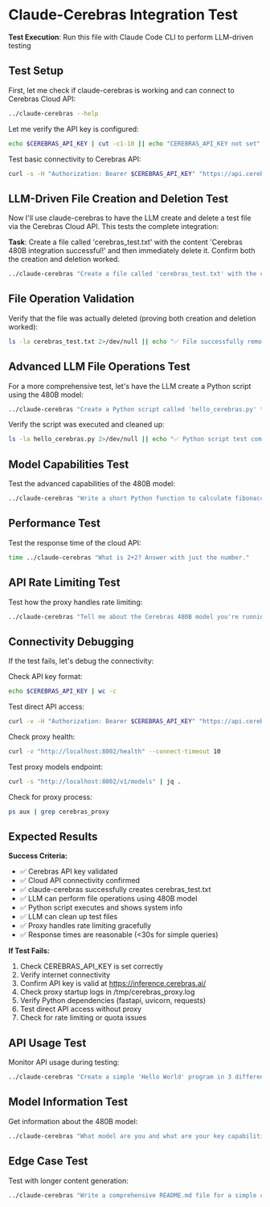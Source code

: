 # Claude-Cerebras Integration Test

**Test Execution**: Run this file with Claude Code CLI to perform LLM-driven testing

## Test Setup

First, let me check if claude-cerebras is working and can connect to Cerebras Cloud API:

```bash
../claude-cerebras --help
```

Let me verify the API key is configured:

```bash
echo $CEREBRAS_API_KEY | cut -c1-10 || echo "CEREBRAS_API_KEY not set"
```

Test basic connectivity to Cerebras API:

```bash
curl -s -H "Authorization: Bearer $CEREBRAS_API_KEY" "https://api.cerebras.ai/v1/chat/completions" -H "Content-Type: application/json" -d '{"model":"qwen-3-coder-480b","messages":[{"role":"user","content":"Hello"}],"max_tokens":5}' | jq .
```

## LLM-Driven File Creation and Deletion Test

Now I'll use claude-cerebras to have the LLM create and delete a test file via the Cerebras Cloud API. This tests the complete integration:

**Task**: Create a file called 'cerebras_test.txt' with the content 'Cerebras 480B integration successful!' and then immediately delete it. Confirm both the creation and deletion worked.

```bash
../claude-cerebras "Create a file called 'cerebras_test.txt' with the content 'Cerebras 480B integration successful!' and then immediately delete it. Confirm both the creation and deletion worked."
```

## File Operation Validation

Verify that the file was actually deleted (proving both creation and deletion worked):

```bash
ls -la cerebras_test.txt 2>/dev/null || echo "✅ File successfully removed - Cerebras integration test passed!"
```

## Advanced LLM File Operations Test

For a more comprehensive test, let's have the LLM create a Python script using the 480B model:

```bash
../claude-cerebras "Create a Python script called 'hello_cerebras.py' that prints 'Hello from Cerebras 480B model!' and shows the current system information. Then execute it to show it works, and finally delete it."
```

Verify the script was executed and cleaned up:

```bash
ls -la hello_cerebras.py 2>/dev/null || echo "✅ Python script test completed successfully"
```

## Model Capabilities Test

Test the advanced capabilities of the 480B model:

```bash
../claude-cerebras "Write a short Python function to calculate fibonacci numbers efficiently, save it as 'fib.py', test it with fib(10), show the result, then delete the file."
```

## Performance Test

Test the response time of the cloud API:

```bash
time ../claude-cerebras "What is 2+2? Answer with just the number."
```

## API Rate Limiting Test

Test how the proxy handles rate limiting:

```bash
../claude-cerebras "Tell me about the Cerebras 480B model you're running on. Keep it brief."
```

## Connectivity Debugging

If the test fails, let's debug the connectivity:

Check API key format:

```bash
echo $CEREBRAS_API_KEY | wc -c
```

Test direct API access:

```bash
curl -v -H "Authorization: Bearer $CEREBRAS_API_KEY" "https://api.cerebras.ai/v1/chat/completions" --connect-timeout 10
```

Check proxy health:

```bash
curl -v "http://localhost:8002/health" --connect-timeout 10
```

Test proxy models endpoint:

```bash
curl -s "http://localhost:8002/v1/models" | jq .
```

Check for proxy process:

```bash
ps aux | grep cerebras_proxy
```

## Expected Results

**Success Criteria:**
- ✅ Cerebras API key validated
- ✅ Cloud API connectivity confirmed  
- ✅ claude-cerebras successfully creates cerebras_test.txt
- ✅ LLM can perform file operations using 480B model
- ✅ Python script executes and shows system info
- ✅ LLM can clean up test files
- ✅ Proxy handles rate limiting gracefully
- ✅ Response times are reasonable (<30s for simple queries)

**If Test Fails:**
1. Check CEREBRAS_API_KEY is set correctly
2. Verify internet connectivity
3. Confirm API key is valid at https://inference.cerebras.ai/
4. Check proxy startup logs in /tmp/cerebras_proxy.log
5. Verify Python dependencies (fastapi, uvicorn, requests)
6. Test direct API access without proxy
7. Check for rate limiting or quota issues

## API Usage Test

Monitor API usage during testing:

```bash
../claude-cerebras "Create a simple 'Hello World' program in 3 different languages (Python, JavaScript, Bash), save each to separate files, execute them all, show outputs, then clean up all files."
```

## Model Information Test

Get information about the 480B model:

```bash
../claude-cerebras "What model are you and what are your key capabilities? Mention that you're running on Cerebras hardware."
```

## Edge Case Test

Test with longer content generation:

```bash
../claude-cerebras "Write a comprehensive README.md file for a simple calculator project, including installation, usage, and examples. Save it as 'test_readme.md', then delete it after confirming it was created."
```